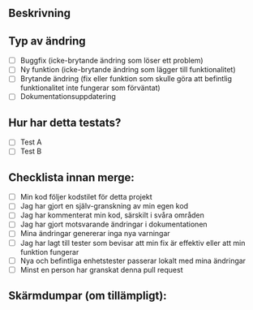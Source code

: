 ## Beskrivning
<!-- Beskriv dina ändringar i detalj -->

## Typ av ändring
<!-- Ta bort alternativ som inte är relevanta -->
- [ ] Buggfix (icke-brytande ändring som löser ett problem)
- [ ] Ny funktion (icke-brytande ändring som lägger till funktionalitet)
- [ ] Brytande ändring (fix eller funktion som skulle göra att befintlig funktionalitet inte fungerar som förväntat)
- [ ] Dokumentationsuppdatering

## Hur har detta testats?
<!-- Beskriv de tester du körde för att verifiera dina ändringar -->
- [ ] Test A
- [ ] Test B

## Checklista innan merge:
- [ ] Min kod följer kodstilet för detta projekt
- [ ] Jag har gjort en själv-granskning av min egen kod
- [ ] Jag har kommenterat min kod, särskilt i svåra områden
- [ ] Jag har gjort motsvarande ändringar i dokumentationen
- [ ] Mina ändringar genererar inga nya varningar
- [ ] Jag har lagt till tester som bevisar att min fix är effektiv eller att min funktion fungerar
- [ ] Nya och befintliga enhetstester passerar lokalt med mina ändringar
- [ ] Minst en person har granskat denna pull request

## Skärmdumpar (om tillämpligt):
<!-- Lägg till skärmdumpar för att hjälpa till att förklara dina ändringar -->
